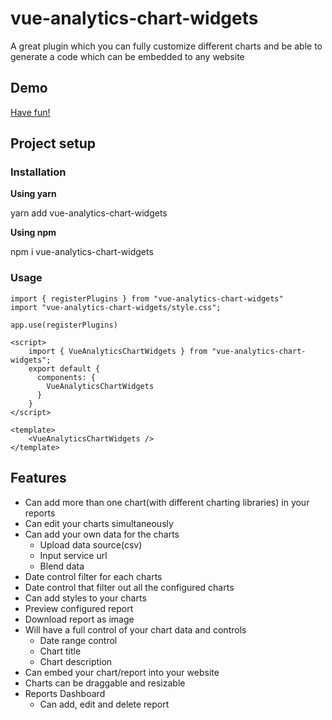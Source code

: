 # vue-analytics-chart-widgets

A great plugin which you can fully customize different charts and be able to generate a code which can be embedded to any website

## Demo

[Have fun!](https://analytics-chart-widgets-dashboard.vercel.app)

## Project setup

### Installation

**Using yarn**

yarn add vue-analytics-chart-widgets

**Using npm**

npm i vue-analytics-chart-widgets

### Usage

    import { registerPlugins } from "vue-analytics-chart-widgets"
    import "vue-analytics-chart-widgets/style.css";

    app.use(registerPlugins)

    <script>
        import { VueAnalyticsChartWidgets } from "vue-analytics-chart-widgets";
        export default {
          components: {
            VueAnalyticsChartWidgets
          }
        }
    </script>

    <template>
        <VueAnalyticsChartWidgets />
    </template>

## Features

- Can add more than one chart(with different charting libraries) in your reports
- Can edit your charts simultaneously
- Can add your own data for the charts
  - Upload data source(csv)
  - Input service url
  - Blend data
- Date control filter for each charts
- Date control that filter out all the configured charts
- Can add styles to your charts
- Preview configured report
- Download report as image
- Will have a full control of your chart data and controls
  - Date range control
  - Chart title
  - Chart description
- Can embed your chart/report into your website
- Charts can be draggable and resizable
- Reports Dashboard
  - Can add, edit and delete report
